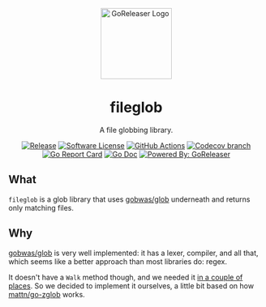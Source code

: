 <p align="center">
  <img alt="GoReleaser Logo" src="https://avatars2.githubusercontent.com/u/24697112?v=3&s=200" height="140" />
  <h1 align="center">fileglob</h1>
  <p align="center">A file globbing library.</p>
  <p align="center">
    <a href="https://github.com/goreleaser/fileglob/releases/latest"><img alt="Release" src="https://img.shields.io/github/release/goreleaser/fileglob.svg?style=for-the-badge"></a>
    <a href="/LICENSE.md"><img alt="Software License" src="https://img.shields.io/badge/license-MIT-brightgreen.svg?style=for-the-badge"></a>
    <a href="https://github.com/goreleaser/fileglob/actions?workflow=build"><img alt="GitHub Actions" src="https://img.shields.io/github/workflow/status/goreleaser/fileglob/build?style=for-the-badge"></a>
    <a href="https://codecov.io/gh/goreleaser/fileglob"><img alt="Codecov branch" src="https://img.shields.io/codecov/c/github/goreleaser/fileglob/master.svg?style=for-the-badge"></a>
    <a href="https://goreportcard.com/report/github.com/goreleaser/fileglob"><img alt="Go Report Card" src="https://goreportcard.com/badge/github.com/goreleaser/fileglob?style=for-the-badge"></a>
    <a href="http://godoc.org/github.com/goreleaser/fileglob"><img alt="Go Doc" src="https://img.shields.io/badge/godoc-reference-blue.svg?style=for-the-badge"></a>
    <a href="https://github.com/goreleaser"><img alt="Powered By: GoReleaser" src="https://img.shields.io/badge/powered%20by-goreleaser-green.svg?style=for-the-badge"></a>
  </p>
</p>

## What

`fileglob` is a glob library that uses [gobwas/glob](https://github.com/gobwas/glob) underneath
and returns only matching files.

## Why

[gobwas/glob](https://github.com/gobwas/glob) is very well implemented: it has
a lexer, compiler, and all that, which seems like a better approach than most
libraries do: regex.

It doesn't have a `Walk` method though, and we needed it
[in a couple of places](https://github.com/goreleaser/fileglob/issues/232).
So we decided to implement it ourselves, a little bit based on how
[mattn/go-zglob](http://github.com/mattn/go-zglob) works.
